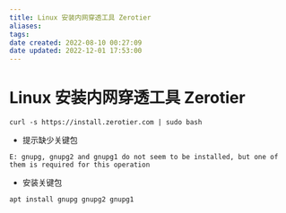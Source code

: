 ```yaml
---
title: Linux 安装内网穿透工具 Zerotier
aliases: 
tags: 
date created: 2022-08-10 00:27:09
date updated: 2022-12-01 17:53:00
---
```


# Linux 安装内网穿透工具 Zerotier

```shell
curl -s https://install.zerotier.com | sudo bash
```

- 提示缺少关键包

```shell
E: gnupg, gnupg2 and gnupg1 do not seem to be installed, but one of them is required for this operation
```

- 安装关键包

```shell
apt install gnupg gnupg2 gnupg1
```
